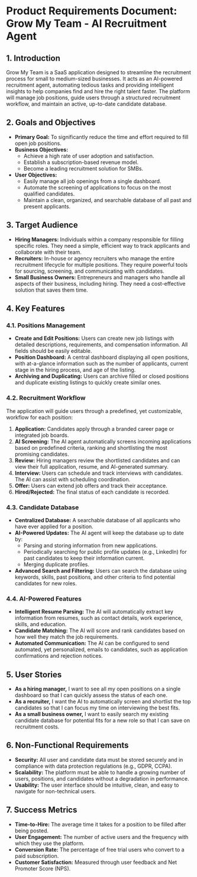# Product Requirements Document: Grow My Team - AI Recruitment Agent

## 1. Introduction

Grow My Team is a SaaS application designed to streamline the recruitment process for small to medium-sized businesses. It acts as an AI-powered recruitment agent, automating tedious tasks and providing intelligent insights to help companies find and hire the right talent faster. The platform will manage job positions, guide users through a structured recruitment workflow, and maintain an active, up-to-date candidate database.

## 2. Goals and Objectives

*   **Primary Goal:** To significantly reduce the time and effort required to fill open job positions.
*   **Business Objectives:**
    *   Achieve a high rate of user adoption and satisfaction.
    *   Establish a subscription-based revenue model.
    *   Become a leading recruitment solution for SMBs.
*   **User Objectives:**
    *   Easily manage all job openings from a single dashboard.
    *   Automate the screening of applications to focus on the most qualified candidates.
    *   Maintain a clean, organized, and searchable database of all past and present applicants.

## 3. Target Audience

*   **Hiring Managers:** Individuals within a company responsible for filling specific roles. They need a simple, efficient way to track applicants and collaborate with their team.
*   **Recruiters:** In-house or agency recruiters who manage the entire recruitment lifecycle for multiple positions. They require powerful tools for sourcing, screening, and communicating with candidates.
*   **Small Business Owners:** Entrepreneurs and managers who handle all aspects of their business, including hiring. They need a cost-effective solution that saves them time.

## 4. Key Features

### 4.1. Positions Management

*   **Create and Edit Positions:** Users can create new job listings with detailed descriptions, requirements, and compensation information. All fields should be easily editable.
*   **Position Dashboard:** A central dashboard displaying all open positions, with at-a-glance information such as the number of applicants, current stage in the hiring process, and age of the listing.
*   **Archiving and Duplicating:** Users can archive filled or closed positions and duplicate existing listings to quickly create similar ones.

### 4.2. Recruitment Workflow

The application will guide users through a predefined, yet customizable, workflow for each position:

1.  **Application:** Candidates apply through a branded career page or integrated job boards.
2.  **AI Screening:** The AI agent automatically screens incoming applications based on predefined criteria, ranking and shortlisting the most promising candidates.
3.  **Review:** Hiring managers review the shortlisted candidates and can view their full application, resume, and AI-generated summary.
4.  **Interview:** Users can schedule and track interviews with candidates. The AI can assist with scheduling coordination.
5.  **Offer:** Users can extend job offers and track their acceptance.
6.  **Hired/Rejected:** The final status of each candidate is recorded.

### 4.3. Candidate Database

*   **Centralized Database:** A searchable database of all applicants who have ever applied for a position.
*   **AI-Powered Updates:** The AI agent will keep the database up to date by:
    *   Parsing and storing information from new applications.
    *   Periodically searching for public profile updates (e.g., LinkedIn) for past candidates to keep their information current.
    *   Merging duplicate profiles.
*   **Advanced Search and Filtering:** Users can search the database using keywords, skills, past positions, and other criteria to find potential candidates for new roles.

### 4.4. AI-Powered Features

*   **Intelligent Resume Parsing:** The AI will automatically extract key information from resumes, such as contact details, work experience, skills, and education.
*   **Candidate Matching:** The AI will score and rank candidates based on how well they match the job requirements.
*   **Automated Communication:** The AI can be configured to send automated, yet personalized, emails to candidates, such as application confirmations and rejection notices.

## 5. User Stories

*   **As a hiring manager,** I want to see all my open positions on a single dashboard so that I can quickly assess the status of each one.
*   **As a recruiter,** I want the AI to automatically screen and shortlist the top candidates so that I can focus my time on interviewing the best fits.
*   **As a small business owner,** I want to easily search my existing candidate database for potential fits for a new role so that I can save on recruitment costs.

## 6. Non-Functional Requirements

*   **Security:** All user and candidate data must be stored securely and in compliance with data protection regulations (e.g., GDPR, CCPA).
*   **Scalability:** The platform must be able to handle a growing number of users, positions, and candidates without a degradation in performance.
*   **Usability:** The user interface should be intuitive, clean, and easy to navigate for non-technical users.

## 7. Success Metrics

*   **Time-to-Hire:** The average time it takes for a position to be filled after being posted.
*   **User Engagement:** The number of active users and the frequency with which they use the platform.
*   **Conversion Rate:** The percentage of free trial users who convert to a paid subscription.
*   **Customer Satisfaction:** Measured through user feedback and Net Promoter Score (NPS).
